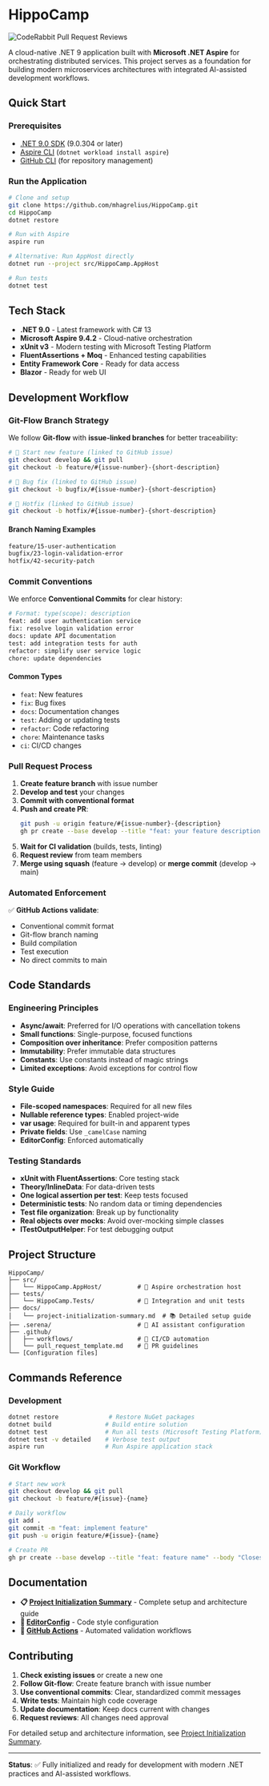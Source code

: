 # HippoCamp

![CodeRabbit Pull Request Reviews](https://img.shields.io/coderabbit/prs/github/mhagrelius/HippoCamp?utm_source=oss&utm_medium=github&utm_campaign=mhagrelius%2FHippoCamp&labelColor=171717&color=FF570A&link=https%3A%2F%2Fcoderabbit.ai&label=CodeRabbit+Reviews)

A cloud-native .NET 9 application built with **Microsoft .NET Aspire** for orchestrating distributed services. This project serves as a foundation for building modern microservices architectures with integrated AI-assisted development workflows.

## Quick Start

### Prerequisites
- [.NET 9.0 SDK](https://dotnet.microsoft.com/download/dotnet/9.0) (9.0.304 or later)
- [Aspire CLI](https://learn.microsoft.com/dotnet/aspire/fundamentals/setup-tooling) (`dotnet workload install aspire`)
- [GitHub CLI](https://cli.github.com/) (for repository management)

### Run the Application
```bash
# Clone and setup
git clone https://github.com/mhagrelius/HippoCamp.git
cd HippoCamp
dotnet restore

# Run with Aspire
aspire run

# Alternative: Run AppHost directly
dotnet run --project src/HippoCamp.AppHost

# Run tests
dotnet test
```

## Tech Stack

- **.NET 9.0** - Latest framework with C# 13
- **Microsoft Aspire 9.4.2** - Cloud-native orchestration
- **xUnit v3** - Modern testing with Microsoft Testing Platform
- **FluentAssertions + Moq** - Enhanced testing capabilities
- **Entity Framework Core** - Ready for data access
- **Blazor** - Ready for web UI

## Development Workflow

### Git-Flow Branch Strategy

We follow **Git-flow** with **issue-linked branches** for better traceability:

```bash
# 🎯 Start new feature (linked to GitHub issue)
git checkout develop && git pull
git checkout -b feature/#{issue-number}-{short-description}

# 🐛 Bug fix (linked to GitHub issue)
git checkout -b bugfix/#{issue-number}-{short-description}

# 🚨 Hotfix (linked to GitHub issue)
git checkout -b hotfix/#{issue-number}-{short-description}
```

#### Branch Naming Examples
```bash
feature/15-user-authentication
bugfix/23-login-validation-error
hotfix/42-security-patch
```

### Commit Conventions

We enforce **Conventional Commits** for clear history:

```bash
# Format: type(scope): description
feat: add user authentication service
fix: resolve login validation error
docs: update API documentation
test: add integration tests for auth
refactor: simplify user service logic
chore: update dependencies
```

#### Common Types
- `feat`: New features
- `fix`: Bug fixes
- `docs`: Documentation changes
- `test`: Adding or updating tests
- `refactor`: Code refactoring
- `chore`: Maintenance tasks
- `ci`: CI/CD changes

### Pull Request Process

1. **Create feature branch** with issue number
2. **Develop and test** your changes
3. **Commit with conventional format**
4. **Push and create PR**:
   ```bash
   git push -u origin feature/#{issue-number}-{description}
   gh pr create --base develop --title "feat: your feature description" --body "Closes ##{issue-number}"
   ```
5. **Wait for CI validation** (builds, tests, linting)
6. **Request review** from team members
7. **Merge using squash** (feature → develop) or **merge commit** (develop → main)

### Automated Enforcement

✅ **GitHub Actions validate**:
- Conventional commit format
- Git-flow branch naming
- Build compilation
- Test execution
- No direct commits to main

## Code Standards

### Engineering Principles
- **Async/await**: Preferred for I/O operations with cancellation tokens
- **Small functions**: Single-purpose, focused functions
- **Composition over inheritance**: Prefer composition patterns
- **Immutability**: Prefer immutable data structures
- **Constants**: Use constants instead of magic strings
- **Limited exceptions**: Avoid exceptions for control flow

### Style Guide
- **File-scoped namespaces**: Required for all new files
- **Nullable reference types**: Enabled project-wide
- **var usage**: Required for built-in and apparent types
- **Private fields**: Use `_camelCase` naming
- **EditorConfig**: Enforced automatically

### Testing Standards
- **xUnit with FluentAssertions**: Core testing stack
- **Theory/InlineData**: For data-driven tests
- **One logical assertion per test**: Keep tests focused
- **Deterministic tests**: No random data or timing dependencies
- **Test file organization**: Break up by functionality
- **Real objects over mocks**: Avoid over-mocking simple classes
- **ITestOutputHelper**: For test debugging output

## Project Structure

```
HippoCamp/
├── src/
│   └── HippoCamp.AppHost/          # 🎯 Aspire orchestration host
├── tests/
│   └── HippoCamp.Tests/            # 🧪 Integration and unit tests
├── docs/
│   └── project-initialization-summary.md  # 📚 Detailed setup guide
├── .serena/                        # 🤖 AI assistant configuration
├── .github/
│   ├── workflows/                  # 🔄 CI/CD automation
│   └── pull_request_template.md    # 📝 PR guidelines
└── [Configuration files]
```

## Commands Reference

### Development
```bash
dotnet restore              # Restore NuGet packages
dotnet build               # Build entire solution
dotnet test                # Run all tests (Microsoft Testing Platform)
dotnet test -v detailed    # Verbose test output
aspire run                 # Run Aspire application stack
```

### Git Workflow
```bash
# Start new work
git checkout develop && git pull
git checkout -b feature/#{issue}-{name}

# Daily workflow
git add .
git commit -m "feat: implement feature"
git push -u origin feature/#{issue}-{name}

# Create PR
gh pr create --base develop --title "feat: feature name" --body "Closes ##{issue}"
```

## Documentation

- **📋 [Project Initialization Summary](docs/project-initialization-summary.md)** - Complete setup and architecture guide
- **🔧 [EditorConfig](.editorconfig)** - Code style configuration
- **🚀 [GitHub Actions](.github/workflows/)** - Automated validation workflows

## Contributing

1. **Check existing issues** or create a new one
2. **Follow Git-flow**: Create feature branch with issue number
3. **Use conventional commits**: Clear, standardized commit messages
4. **Write tests**: Maintain high code coverage
5. **Update documentation**: Keep docs current with changes
6. **Request reviews**: All changes need approval

For detailed setup and architecture information, see [Project Initialization Summary](docs/project-initialization-summary.md).

---

**Status**: ✅ Fully initialized and ready for development with modern .NET practices and AI-assisted workflows.
